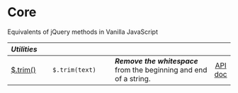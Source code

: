 # Core

Equivalents of jQuery methods in Vanilla JavaScript

<style>
th { text-align: left; font-style: italic; }
tr td:nth-child(1) { width: 10rem; }
tr td:nth-child(2) { width: 15rem; }
tr td:nth-child(3) { width: 45rem; }
</style>

| Utilities ||||
|:--|:--|:--|:--:|
| [$.trim()](?trim/) | `$.trim(text)` | **_Remove the whitespace_** from the beginning and end of a string. | [API doc](https://api.jquery.com/jQuery.trim/) |
